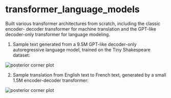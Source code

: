 # transformer_language_models
Built various transformer architectures from scratch, including the classic encoder- decoder transformer for machine translation and the GPT-like decoder-only transformer for language modeling.


1) Sample text generated from a 9.5M GPT-like decoder-only autoregressive language model, trained on the Tiny Shakespeare dataset:

![posterior corner plot](https://raw.githubusercontent.com/hschia/transformer_language_models/main/GPT-like_decoder_only_transformer/sample_generated_text.png)


2) Sample translation from English text to French text, generated by a small 1.5M encoder-decoder transformer:

![posterior corner plot](https://raw.githubusercontent.com/hschia/transformer_language_models/main/encoder_decoder_machine_translation/sample_eng_fre_text.png) 
   
